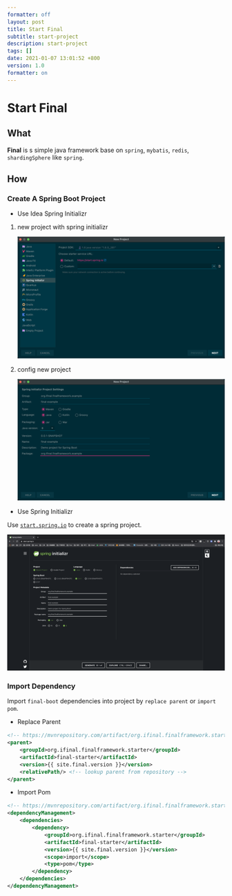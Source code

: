 ```yaml
---
formatter: off
layout: post
title: Start Final 
subtitle: start-project 
description: start-project 
tags: [] 
date: 2021-01-07 13:01:52 +800 
version: 1.0
formatter: on
---
```


# Start Final

## What

**Final** is s simple java framework base on `spring`, `mybatis`, `redis`, `shardingSphere` like `spring`.

## How

### Create A Spring Boot Project

* Use Idea Spring Initializr

1. new project with spring initializr
   
   ![Idea Spring Initializer](../images/quick-start/idea-spring-initializr.png)

2. config new project

   ![Idea Spring New Project](../images/quick-start/idea-spring-new-project.png)

* Use Spring Initializr

Use [`start.spring.io`](https://start.spring.io) to create a spring project.

![Spring Initializr](../images/quick-start/start.spring.io.png)

### Import Dependency

Import `final-boot` dependencies into project by `replace parent` or `import pom`.

* Replace Parent

```xml
<!-- https://mvnrepository.com/artifact/org.ifinal.finalframework.starter/final-boot -->
<parent>
    <groupId>org.ifinal.finalframework.starter</groupId>
    <artifactId>final-starter</artifactId>
    <version>{{ site.final.version }}</version>
    <relativePath/> <!-- lookup parent from repository -->
</parent>
```

* Import Pom

```xml
<!-- https://mvnrepository.com/artifact/org.ifinal.finalframework.starter/final-boot -->
<dependencyManagement>
    <dependencies>
        <dependency>
            <groupId>org.ifinal.finalframework.starter</groupId>
            <artifactId>final-starter</artifactId>
            <version>{{ site.final.version }}</version>
            <scope>import</scope>
            <type>pom</type>
        </dependency>
    </dependencies>
</dependencyManagement>
```
